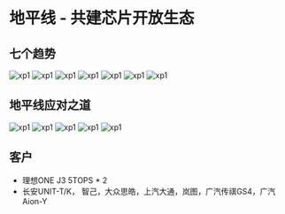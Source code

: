 # 地平线 - 共建芯片开放生态

## 七个趋势
![xp1](../images/alibaba/dipingxian1.jpg)
![xp1](../images/alibaba/dipingxian2.jpg)
![xp1](../images/alibaba/dipingxian3.jpg)
![xp1](../images/alibaba/dipingxian4.jpg)
![xp1](../images/alibaba/dipingxian5.jpg)
![xp1](../images/alibaba/dipingxian6.jpg)
![xp1](../images/alibaba/dipingxian7.jpg)

## 地平线应对之道
![xp1](../images/alibaba/dipingxian8.jpg)
![xp1](../images/alibaba/dipingxian9.jpg)
![xp1](../images/alibaba/dipingxian10.jpg)
![xp1](../images/alibaba/dipingxian11.jpg)
![xp1](../images/alibaba/dipingxian12.jpg)

## 客户
* 理想ONE J3 5TOPS * 2
* 长安UNIT-T/K， 智己，大众思皓，上汽大通，岚图，广汽传祺GS4，广汽Aion-Y